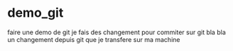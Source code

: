 # demo_git
faire une demo de git
je fais des changement pour commiter sur git
bla bla
un changement depuis git que je transfere sur ma machine


